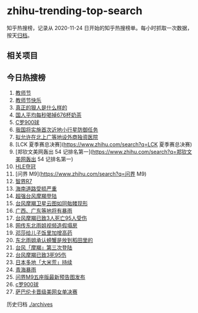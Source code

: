 # zhihu-trending-top-search

知乎热搜榜，记录从 2020-11-24
日开始的知乎热搜榜单。每小时抓取一次数据，按天[归档](./archives)。

## 相关项目

## 今日热搜榜

<!-- BEGIN -->
<!-- 最后更新时间 Tue Sep 10 2024 23:09:43 GMT+0800 (China Standard Time) -->

1. [教师节](https://www.zhihu.com/search?q=教师节)
1. [教师节快乐](https://www.zhihu.com/search?q=教师节快乐)
1. [真正的狠人是什么样的](https://www.zhihu.com/search?q=真正的狠人是什么样的)
1. [国人平均每秒喝掉676杯奶茶](https://www.zhihu.com/search?q=国人平均每秒喝掉676杯奶茶)
1. [C罗900球](https://www.zhihu.com/search?q=C罗900球)
1. [我国将实施首次近地小行星防御任务](https://www.zhihu.com/search?q=我国将实施首次近地小行星防御任务)
1. [拟允许在北上广等地设外商独资医院](https://www.zhihu.com/search?q=拟允许在北上广等地设外商独资医院)
1. [LCK 夏季赛总决赛](https://www.zhihu.com/search?q=LCK 夏季赛总决赛)
1. [郑钦文美网轰出 54 记排名第一](https://www.zhihu.com/search?q=郑钦文美网轰出
   54 记排名第一)
1. [HLE夺冠](https://www.zhihu.com/search?q=HLE夺冠)
1. [问界 M9](https://www.zhihu.com/search?q=问界 M9)
1. [智界R7](https://www.zhihu.com/search?q=智界R7)
1. [海南道路受损严重](https://www.zhihu.com/search?q=海南道路受损严重)
1. [超强台风摩羯登陆](https://www.zhihu.com/search?q=超强台风摩羯登陆)
1. [台风摩羯卫星云图如同骷髅现形](https://www.zhihu.com/search?q=台风摩羯卫星云图如同骷髅现形)
1. [广西、广东等地将有暴雨](https://www.zhihu.com/search?q=广西、广东等地将有暴雨)
1. [台风摩羯已致3人死亡95人受伤](https://www.zhihu.com/search?q=台风摩羯已致3人死亡95人受伤)
1. [网传东北雨姐视频造假塌房](https://www.zhihu.com/search?q=网传东北雨姐视频造假塌房)
1. [邓莎给儿子饭里加增高药](https://www.zhihu.com/search?q=邓莎给儿子饭里加增高药)
1. [东北雨姐承认螃蟹是放到稻田里的](https://www.zhihu.com/search?q=东北雨姐承认螃蟹是放到稻田里的)
1. [台风「摩羯」第三次登陆](https://www.zhihu.com/search?q=台风「摩羯」第三次登陆)
1. [台风摩羯已致3死95伤](https://www.zhihu.com/search?q=台风摩羯已致3死95伤)
1. [日本多地「大米荒」持续](https://www.zhihu.com/search?q=日本多地「大米荒」持续)
1. [青海暴雨](https://www.zhihu.com/search?q=青海暴雨)
1. [问界M9五座版最新预告图发布](https://www.zhihu.com/search?q=问界M9五座版最新预告图发布)
1. [c罗900球](https://www.zhihu.com/search?q=c罗900球)
1. [萨巴伦卡晋级美网女单决赛](https://www.zhihu.com/search?q=萨巴伦卡晋级美网女单决赛)

<!-- END -->

历史归档 [./archives](./archives)
